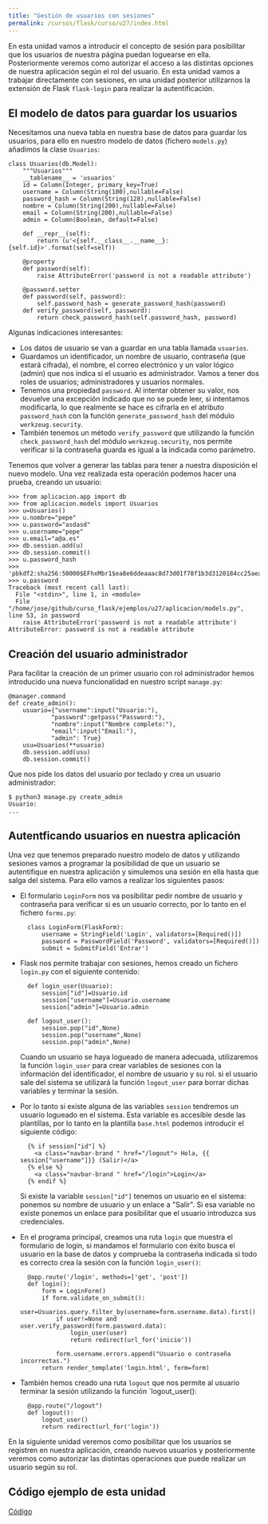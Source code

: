 ```yaml
---
title: "Gestión de usuarios con sesiones"
permalink: /cursos/flask/curso/u27/index.html
---
```


En esta unidad vamos a introducir el concepto de sesión para posibilitar que los usuarios de nuestra página puedan loguearse en ella. Posteriormente veremos como autorizar el acceso a las distintas opciones de nuestra aplicación según el rol del usuario. En esta unidad vamos a trabajar directamente con sesiones, en una unidad posterior utilizarnos la extensión de Flask `flask-login` para realizar la autentificación.

## El modelo de datos para guardar los usuarios

Necesitamos una nueva tabla en nuestra base de datos para guardar los usuarios, para ello en nuestro modelo de datos (fichero `models.py`) añadimos la clase `Usuarios`:

	class Usuarios(db.Model):
		"""Usuarios"""
		__tablename__ = 'usuarios'
		id = Column(Integer, primary_key=True)
		username = Column(String(100),nullable=False)
		password_hash = Column(String(128),nullable=False)
		nombre = Column(String(200),nullable=False)
		email = Column(String(200),nullable=False)
		admin = Column(Boolean, default=False)
		
		def __repr__(self):
			return (u'<{self.__class__.__name__}: {self.id}>'.format(self=self))	

		@property
		def password(self):
			raise AttributeError('password is not a readable attribute')	

		@password.setter
		def password(self, password):
			self.password_hash = generate_password_hash(password)
		def verify_password(self, password):
			return check_password_hash(self.password_hash, password)

Algunas indicaciones interesantes:

* Los datos de usuario se van a guardar en una tabla llamada `usuarios`.
* Guardamos un identificador, un nombre de usuario, contraseña (que estará cifrada), el nombre, el correo electrónico y un valor lógico (admin) que nos indica si el usuario es administrador. Vamos a tener dos roles de usuarios; administradores y usuarios normales.
* Tenemos una propiedad `password`. Al intentar obtener su valor, nos devuelve una excepción indicado que no se puede leer, si intentamos modificarla, lo que realmente se hace es cifrarla en el atributo `password_hash` con la función `generate_password_hash` del módulo `werkzeug.security`.
* También tenemos un método `verify_password` que utilizando la función `check_password_hash` del módulo `werkzeug.security`, nos permite verificar si la contraseña guarda es igual a la indicada como parámetro.

Tenemos que volver a generar las tablas para tener a nuestra disposición el nuevo modelo. Una vez realizada esta operación podemos hacer una prueba, creando un usuario:

	>>> from aplicacion.app import db
	>>> from aplicacion.models import Usuarios
	>>> u=Usuarios()
	>>> u.nombre="pepe"
	>>> u.password="asdasd"
	>>> u.username="pepe"
	>>> u.email="a@a.es"
	>>> db.session.add(u)
	>>> db.session.commit()
	>>> u.password_hash
	>>> 'pbkdf2:sha256:50000$EFhxMbr1$ea8e6ddeaaac8d73d01f78f1b3d3120184cc25aea9491e632b4fc8c9ae2705cb'
	>>> u.password
	Traceback (most recent call last):
	  File "<stdin>", line 1, in <module>
	  File "/home/jose/github/curso_flask/ejemplos/u27/aplicacion/models.py", line 53, in password
	    raise AttributeError('password is not a readable attribute')
	AttributeError: password is not a readable attribute

## Creación del usuario administrador

Para facilitar la creación de un primer usuario con rol administrador hemos introducido una nueva funcionalidad en nuestro script `manage.py`:

	@manager.command
	def create_admin():
	    usuario={"username":input("Usuario:"),
	            "password":getpass("Password:"),
	            "nombre":input("Nombre completo:"),
	            "email":input("Email:"),
	            "admin": True}
	    usu=Usuarios(**usuario)
	    db.session.add(usu)
	    db.session.commit()

Que nos pide los datos del usuario por teclado y crea un usuario administrador:

	$ python3 manage.py create_admin
	Usuario:
	...

## Autentficando usuarios en nuestra aplicación

Una vez que tenemos preparado nuestro modelo de datos y utilizando sesiones vamos a programar la posibilidad de que un usuario se autentifique en nuestra aplicación y simulemos una sesión en ella hasta que salga del sistema. Para ello vamos a realizar los siguientes pasos:

* El formulario `LoginForm` nos va posibilitar pedir nombre de usuario y contraseña para verificar si es un usuario correcto, por lo tanto en el fichero `forms.py`:

		class LoginForm(FlaskForm):
			username = StringField('Login', validators=[Required()])
			password = PasswordField('Password', validators=[Required()])
			submit = SubmitField('Entrar')

* Flask nos permite trabajar con sesiones, hemos creado un fichero `login.py` con el siguiente contenido:

		def login_user(Usuario):
			session["id"]=Usuario.id
			session["username"]=Usuario.username
			session["admin"]=Usuario.admin		

		def logout_user():
			session.pop("id",None)
			session.pop("username",None)
			session.pop("admin",None)

	Cuando un usuario se haya logueado de manera adecuada, utilizaremos la función `login_user` para crear variables de sesiones con la información del identificador, el nombre de usuario y su rol. si el usuario sale del sistema se utilizará la función `logout_user` para borrar dichas variables y terminar la sesión.

* Por lo tanto si existe alguna de las variables `session` tendremos un usuario logueado en el sistema. Esta variable es accesible desde las plantillas, por lo tanto en la plantilla `base.html` podemos introducir el siguiente código:

		{% if session["id"] %}
          <a class="navbar-brand " href="/logout"> Hola, {{ session["username"]}} (Salir)</a>
        {% else %}
          <a class="navbar-brand " href="/login">Login</a>
        {% endif %}

    Si existe la variable `session["id"]` tenemos un usuario en el sistema: ponemos su nombre de usuario y un enlace a "Salir". Si esa variable no existe ponemos un enlace para posibilitar que el usuario introduzca sus credenciales.

* En el programa principal, creamos una ruta `login` que muestra el formulario de login, si mandamos el formulario con éxito busca el usuario en la base de datos y comprueba la contraseña indicada si todo es correcto crea la sesión con la función `login_user()`:

		@app.route('/login', methods=['get', 'post'])
		def login():
		    form = LoginForm()
		    if form.validate_on_submit():
		    	user=Usuarios.query.filter_by(username=form.username.data).first()
		    	if user!=None and user.verify_password(form.password.data):
		    		login_user(user)
		    		return redirect(url_for('inicio'))
		    	
		    	form.username.errors.append("Usuario o contraseña incorrectas.")
		    return render_template('login.html', form=form)

* También hemos creado una ruta `logout` que nos permite al usuario terminar la sesión utilizando la función `logout_user():

		@app.route("/logout")
		def logout():
			logout_user()
			return redirect(url_for('login'))

En la siguiente unidad veremos como posibilitar que los usuarios se registren en nuestra aplicación, creando nuevos usuarios y posteriormente veremos como autorizar las distintas operaciones que puede realizar un usuario según su rol.

## Código ejemplo de esta unidad

[Código](../../ejemplos/u27)